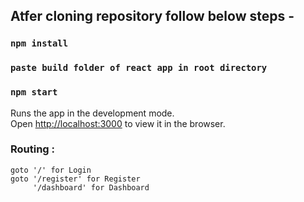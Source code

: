 ## Atfer cloning repository follow below steps -

### `npm install`

### `paste build folder of react app in root directory`

### `npm start`

Runs the app in the development mode.<br />
Open [http://localhost:3000](http://localhost:3000) to view it in the browser.

### Routing :
    goto '/' for Login
    goto '/register' for Register
         '/dashboard' for Dashboard